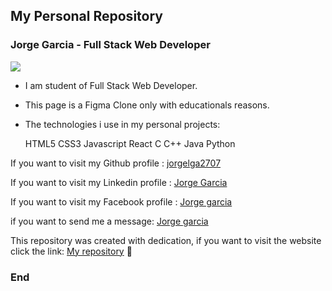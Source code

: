 ## My Personal Repository

### Jorge Garcia - Full Stack Web Developer

![](https://avatars.githubusercontent.com/u/111101094?s=400&u=8e81de0521ce57f44142b055e335ea4053e37b01&v=4)

- I am student of Full Stack Web Developer.

- This page is a Figma Clone only with educationals reasons.

- The technologies i use in my personal projects:


	HTML5
	CSS3
	Javascript
	React
	C
	C++
	Java
	Python

If you want to visit my Github profile : [jorgelga2707](https://github.com/jorgelga2707  "jorgelga2707")

If you want to visit my Linkedin profile : [Jorge Garcia](https://www.linkedin.com/in/jorge-garcia-fssd/  "Jorge Garcia")

If you want to visit my Facebook profile : [Jorge garcia](https://wa.me/+51993797448  "Jorge Garcia")

if you want to send me a message: [Jorge garcia](https://www.facebook.com/jorge.garcia.7311352/  "Jorge Garcia")

This repository was created with dedication, if you want to visit the website click the link: [My repository](https://portfolio-jorgelga2707.vercel.app/ "My Repository") 💙

### End
